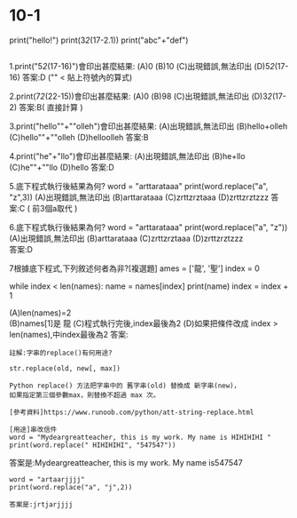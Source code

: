 # 10-1
print("hello!")
print(3*2*(17-2.1))
print("abc"+"def")

```

```
1.print("5*2*(17-16)")會印出甚麼結果:
(A)0   (B)10  (C)出現錯誤,無法印出  (D)5*2*(17-16)
答案:D ("" < 貼上符號內的算式)


2.print(7*2*(22-15))會印出甚麼結果:
(A)0   (B)98  (C)出現錯誤,無法印出  (D)3*2*(17-2)
答案:B( 直接計算 )


3.print("hello""+""olleh")會印出甚麼結果:
(A)出現錯誤,無法印出   (B)hello+olleh  (C)hello""+""olleh  (D)helloolleh
答案:B 


4.print("he"+"llo")會印出甚麼結果:
(A)出現錯誤,無法印出   (B)he+llo  (C)he""+""llo  (D)hello
答案:D

5.底下程式執行後結果為何?
word = "arttarataaa"
print(word.replace("a", "z",3))
(A)出現錯誤,無法印出   (B)arttarataaa  (C)zrttzrztaaa (D)zrttzrztzzz
答案:C ( 前3個a取代 )

6.底下程式執行後結果為何?
word = "arttarataaa"
print(word.replace("a", "z"))
(A)出現錯誤,無法印出   (B)arttarataaa  (C)zrttzrztaaa (D)zrttzrztzzz  
答案:D

7根據底下程式,下列敘述何者為非?[複選題]
ames = ['龍', '聖']
index = 0

while index < len(names):
    name = names[index]
    print(name)
    index = index + 1
    
(A)len(names)=2  
(B)names[1]是 龍 
(C)程式執行完後,index最後為2
(D)如果把條件改成 index > len(names),中index最後為2
答案:
```
註解:字串的replace()有何用途?

str.replace(old, new[, max])

Python replace() 方法把字串中的 舊字串(old) 替換成 新字串(new)，
如果指定第三個參數max，則替換不超過 max 次。

[參考資料]https://www.runoob.com/python/att-string-replace.html

[用途]串改信件
word = "Mydeargreatteacher, this is my work. My name is HIHIHIHI "
print(word.replace(" HIHIHIHI", "547547"))

```
答案是:Mydeargreatteacher, this is my work. My name is547547 

```
word = "artaarjjjj"
print(word.replace("a", "j",2))
```
```
答案是:jrtjarjjjj
```
```

